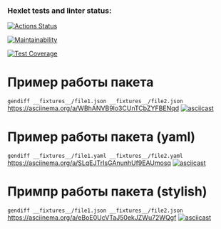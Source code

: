 ### Hexlet tests and linter status:
[![Actions Status](https://github.com/velesfight/frontend-project-46/workflows/hexlet-check/badge.svg)](https://github.com/velesfight/frontend-project-46/actions)

[![Maintainability](https://api.codeclimate.com/v1/badges/78268ac96702d411ddf7/maintainability)](https://codeclimate.com/github/velesfight/frontend-project-46/maintainability)

[![Test Coverage](https://api.codeclimate.com/v1/badges/78268ac96702d411ddf7/test_coverage)](https://codeclimate.com/github/velesfight/frontend-project-46/test_coverage)

# Пример работы пакета
`gendiff __fixtures__/file1.json __fixtures__/file2.json`
https://asciinema.org/a/WBhANVB9lo3CUnTCbZYFBENqd
[![asciicast](https://asciinema.org/a/WBhANVB9lo3CUnTCbZYFBENqd.svg)](https://asciinema.org/a/WBhANVB9lo3CUnTCbZYFBENqd)

# Пример работы пакета (yaml)
`gendiff __fixtures__/file1.yaml __fixtures__/file2.yaml`
https://asciinema.org/a/SLqEJTrIsGAnunhUf9EAUmosq
[![asciicast](https://asciinema.org/a/SLqEJTrIsGAnunhUf9EAUmosq.svg)](https://asciinema.org/a/SLqEJTrIsGAnunhUf9EAUmosq)

# Примпр работы пакета (stylish)
`gendiff __fixtures__/file1.json __fixtures__/file2.json`
https://asciinema.org/a/eBoE0UcVTaJ50ekJZWu72WQgf
[![asciicast](https://asciinema.org/a/eBoE0UcVTaJ50ekJZWu72WQgf.svg)](https://asciinema.org/a/eBoE0UcVTaJ50ekJZWu72WQgf)